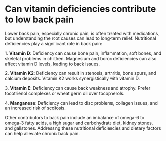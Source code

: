 # Can vitamin deficiencies contribute to low back pain

Lower back pain, especially chronic pain, is often treated with medications, but understanding the root causes can lead to long-term relief. Nutritional deficiencies play a significant role in back pain:

1\. **Vitamin D**: Deficiency can cause bone pain, inflammation, soft bones, and skeletal problems in children. Magnesium and boron deficiencies can also affect vitamin D levels, leading to back issues.

2\. **Vitamin K2**: Deficiency can result in stenosis, arthritis, bone spurs, and calcium deposits. Vitamin K2 works synergistically with vitamin D.

3\. **Vitamin E**: Deficiency can cause back weakness and atrophy. Prefer tocotrienol complexes or wheat germ oil over tocopherols.

4\. **Manganese**: Deficiency can lead to disc problems, collagen issues, and an increased risk of scoliosis.

Other contributors to back pain include an imbalance of omega-6 to omega-3 fatty acids, a high sugar and carbohydrate diet, kidney stones, and gallstones. Addressing these nutritional deficiencies and dietary factors can help alleviate chronic back pain.